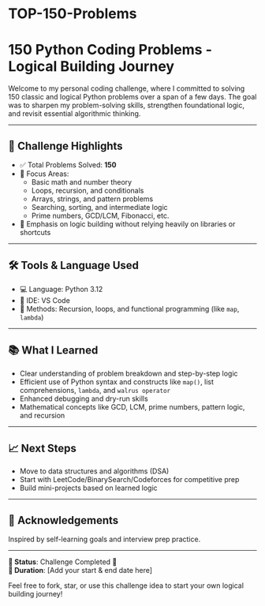 # TOP-150-Problems
# 150 Python Coding Problems - Logical Building Journey

Welcome to my personal coding challenge, where I committed to solving 150 classic and logical Python problems over a span of a few days. The goal was to sharpen my problem-solving skills, strengthen foundational logic, and revisit essential algorithmic thinking.

---

## 🚀 Challenge Highlights

- ✅ Total Problems Solved: **150**
- 🧩 Focus Areas:
  - Basic math and number theory
  - Loops, recursion, and conditionals
  - Arrays, strings, and pattern problems
  - Searching, sorting, and intermediate logic
  - Prime numbers, GCD/LCM, Fibonacci, etc.
- 🧠 Emphasis on logic building without relying heavily on libraries or shortcuts

---

## 🛠️ Tools & Language Used

- 💻 Language: Python 3.12
- 📝 IDE: VS Code
- 🔁 Methods: Recursion, loops, and functional programming (like `map`, `lambda`)

---

## 📚 What I Learned

- Clear understanding of problem breakdown and step-by-step logic
- Efficient use of Python syntax and constructs like `map()`, list comprehensions, `lambda`, and `walrus operator`
- Enhanced debugging and dry-run skills
- Mathematical concepts like GCD, LCM, prime numbers, pattern logic, and recursion

---

## 📈 Next Steps

- Move to data structures and algorithms (DSA)
- Start with LeetCode/BinarySearch/Codeforces for competitive prep
- Build mini-projects based on learned logic

---

## 🙌 Acknowledgements

Inspired by self-learning goals and interview prep practice.

---

**📍 Status**: Challenge Completed 🎉  
**📅 Duration**: [Add your start & end date here]

Feel free to fork, star, or use this challenge idea to start your own logical building journey!

